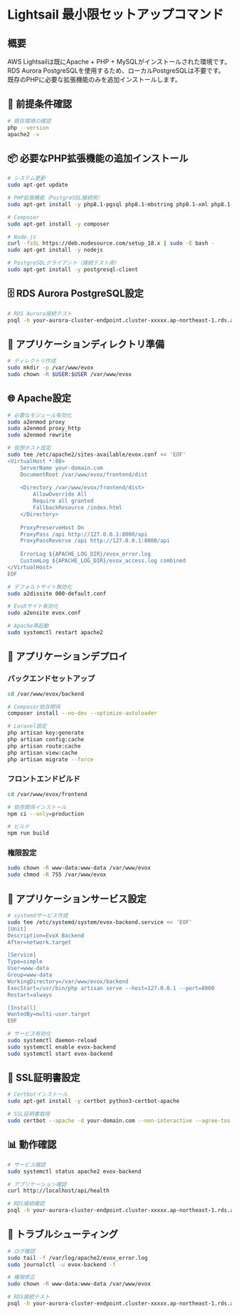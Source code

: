 # Lightsail 最小限セットアップコマンド

## 概要
AWS Lightsailは既にApache + PHP + MySQLがインストールされた環境です。
RDS Aurora PostgreSQLを使用するため、ローカルPostgreSQLは不要です。
既存のPHPに必要な拡張機能のみを追加インストールします。

## 🔧 前提条件確認

```bash
# 既存環境の確認
php --version
apache2 -v
```

## 📦 必要なPHP拡張機能の追加インストール

```bash
# システム更新
sudo apt-get update

# PHP拡張機能（PostgreSQL接続用）
sudo apt-get install -y php8.1-pgsql php8.1-mbstring php8.1-xml php8.1-curl php8.1-zip php8.1-gd php8.1-bcmath

# Composer
sudo apt-get install -y composer

# Node.js
curl -fsSL https://deb.nodesource.com/setup_18.x | sudo -E bash -
sudo apt-get install -y nodejs

# PostgreSQLクライアント（接続テスト用）
sudo apt-get install -y postgresql-client
```

## 🗄️ RDS Aurora PostgreSQL設定

```bash
# RDS Aurora接続テスト
psql -h your-aurora-cluster-endpoint.cluster-xxxxx.ap-northeast-1.rds.amazonaws.com -U evox_user -d evox_production
```

## 📁 アプリケーションディレクトリ準備

```bash
# ディレクトリ作成
sudo mkdir -p /var/www/evox
sudo chown -R $USER:$USER /var/www/evox
```

## 🌐 Apache設定

```bash
# 必要なモジュール有効化
sudo a2enmod proxy
sudo a2enmod proxy_http
sudo a2enmod rewrite

# 仮想ホスト設定
sudo tee /etc/apache2/sites-available/evox.conf << 'EOF'
<VirtualHost *:80>
    ServerName your-domain.com
    DocumentRoot /var/www/evox/frontend/dist
    
    <Directory /var/www/evox/frontend/dist>
        AllowOverride All
        Require all granted
        FallbackResource /index.html
    </Directory>
    
    ProxyPreserveHost On
    ProxyPass /api http://127.0.0.1:8000/api
    ProxyPassReverse /api http://127.0.0.1:8000/api
    
    ErrorLog ${APACHE_LOG_DIR}/evox_error.log
    CustomLog ${APACHE_LOG_DIR}/evox_access.log combined
</VirtualHost>
EOF

# デフォルトサイト無効化
sudo a2dissite 000-default.conf

# EvoXサイト有効化
sudo a2ensite evox.conf

# Apache再起動
sudo systemctl restart apache2
```

## 🚀 アプリケーションデプロイ

### バックエンドセットアップ
```bash
cd /var/www/evox/backend

# Composer依存関係
composer install --no-dev --optimize-autoloader

# Laravel設定
php artisan key:generate
php artisan config:cache
php artisan route:cache
php artisan view:cache
php artisan migrate --force
```

### フロントエンドビルド
```bash
cd /var/www/evox/frontend

# 依存関係インストール
npm ci --only=production

# ビルド
npm run build
```

### 権限設定
```bash
sudo chown -R www-data:www-data /var/www/evox
sudo chmod -R 755 /var/www/evox
```

## 🔄 アプリケーションサービス設定

```bash
# systemdサービス作成
sudo tee /etc/systemd/system/evox-backend.service << 'EOF'
[Unit]
Description=EvoX Backend
After=network.target

[Service]
Type=simple
User=www-data
Group=www-data
WorkingDirectory=/var/www/evox/backend
ExecStart=/usr/bin/php artisan serve --host=127.0.0.1 --port=8000
Restart=always

[Install]
WantedBy=multi-user.target
EOF

# サービス有効化
sudo systemctl daemon-reload
sudo systemctl enable evox-backend
sudo systemctl start evox-backend
```

## 🔐 SSL証明書設定

```bash
# Certbotインストール
sudo apt-get install -y certbot python3-certbot-apache

# SSL証明書取得
sudo certbot --apache -d your-domain.com --non-interactive --agree-tos --email admin@your-domain.com
```

## 📊 動作確認

```bash
# サービス確認
sudo systemctl status apache2 evox-backend

# アプリケーション確認
curl http://localhost/api/health

# RDS接続確認
psql -h your-aurora-cluster-endpoint.cluster-xxxxx.ap-northeast-1.rds.amazonaws.com -U evox_user -d evox_production -c "SELECT version();"
```

## 🔧 トラブルシューティング

```bash
# ログ確認
sudo tail -f /var/log/apache2/evox_error.log
sudo journalctl -u evox-backend -f

# 権限修正
sudo chown -R www-data:www-data /var/www/evox

# RDS接続テスト
psql -h your-aurora-cluster-endpoint.cluster-xxxxx.ap-northeast-1.rds.amazonaws.com -U evox_user -d evox_production
```
